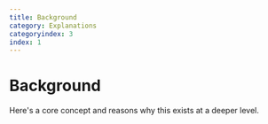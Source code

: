 ```yaml
---
title: Background
category: Explanations
categoryindex: 3
index: 1
---
```


# Background

Here's a core concept and reasons why this exists at a deeper level.
